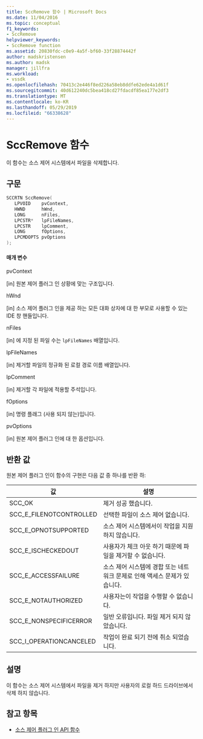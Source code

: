 ```yaml
---
title: SccRemove 함수 | Microsoft Docs
ms.date: 11/04/2016
ms.topic: conceptual
f1_keywords:
- SccRemove
helpviewer_keywords:
- SccRemove function
ms.assetid: 20830fdc-c0e9-4a5f-bf60-33f28874442f
author: madskristensen
ms.author: madsk
manager: jillfra
ms.workload:
- vssdk
ms.openlocfilehash: 70413c2e446f8ed226a58eb8ddfe62ede4a1d61f
ms.sourcegitcommit: 40d612240dc5bea418cd27fdacdf85ea177e2df3
ms.translationtype: MT
ms.contentlocale: ko-KR
ms.lasthandoff: 05/29/2019
ms.locfileid: "66338628"
---
```

# <a name="sccremove-function"></a>SccRemove 함수
이 함수는 소스 제어 시스템에서 파일을 삭제합니다.

## <a name="syntax"></a>구문

```cpp
SCCRTN SccRemove(
   LPVOID    pvContext,
   HWND      hWnd,
   LONG      nFiles,
   LPCSTR*   lpFileNames,
   LPCSTR    lpComment,
   LONG      fOptions,
   LPCMDOPTS pvOptions
);
```

#### <a name="parameters"></a>매개 변수
 pvContext

[in] 원본 제어 플러그 인 상황에 맞는 구조입니다.

 hWnd

[in] 소스 제어 플러그 인을 제공 하는 모든 대화 상자에 대 한 부모로 사용할 수 있는 IDE 창 핸들입니다.

 nFiles

[in] 에 지정 된 파일 수는 `lpFileNames` 배열입니다.

 lpFileNames

[in] 제거할 파일의 정규화 된 로컬 경로 이름 배열입니다.

 lpComment

[in] 제거할 각 파일에 적용할 주석입니다.

 fOptions

[in] 명령 플래그 (사용 되지 않는)입니다.

 pvOptions

[in] 원본 제어 플러그 인에 대 한 옵션입니다.

## <a name="return-value"></a>반환 값
 원본 제어 플러그 인이 함수의 구현은 다음 값 중 하나를 반환 하:

|값|설명|
|-----------|-----------------|
|SCC_OK|제거 성공 했습니다.|
|SCC_E_FILENOTCONTROLLED|선택한 파일이 소스 제어 없습니다.|
|SCC_E_OPNOTSUPPORTED|소스 제어 시스템에서이 작업을 지원 하지 않습니다.|
|SCC_E_ISCHECKEDOUT|사용자가 체크 아웃 하기 때문에 파일을 제거할 수 없습니다.|
|SCC_E_ACCESSFAILURE|소스 제어 시스템에 경합 또는 네트워크 문제로 인해 액세스 문제가 있습니다.|
|SCC_E_NOTAUTHORIZED|사용자는이 작업을 수행할 수 없습니다.|
|SCC_E_NONSPECIFICERROR|일반 오류입니다. 파일 제거 되지 않았습니다.|
|SCC_I_OPERATIONCANCELED|작업이 완료 되기 전에 취소 되었습니다.|

## <a name="remarks"></a>설명
 이 함수는 소스 제어 시스템에서 파일을 제거 하지만 사용자의 로컬 하드 드라이브에서 삭제 하지 않습니다.

## <a name="see-also"></a>참고 항목
- [소스 제어 플러그 인 API 함수](../extensibility/source-control-plug-in-api-functions.md)